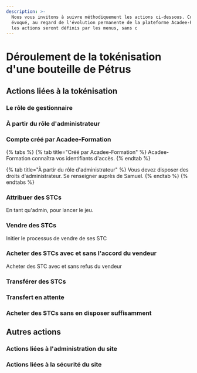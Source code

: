 ```yaml
---
description: >-
  Nous vous invitons à suivre méthodiquement les actions ci-dessous. Comme
  évoqué, au regard de l'évolution permanente de la plateforme Acadee-Formation,
  les actions seront définis par les menus, sans c
---
```


# Déroulement de la tokénisation d'une bouteille de Pétrus

## Actions liées à la tokénisation

### Le rôle de gestionnaire

### À partir du rôle d'administrateur

### Compte créé par Acadee-Formation

{% tabs %}
{% tab title="Créé par Acadee-Formation" %}
Acadee-Formation connaîtra vos identifiants d'accès. 
{% endtab %}

{% tab title="À partir du rôle d'administrateur" %}
Vous devez disposer des droits d'administrateur. Se renseigner auprès de Samuel.
{% endtab %}
{% endtabs %}





### Attribuer des STCs

En tant qu'admin, pour lancer le jeu.

### Vendre des STCs

Initier le processus de vendre de ses STC

### Acheter des STCs avec et sans l'accord du vendeur

Acheter des STC avec et sans refus du vendeur

### Transférer des STCs

### Transfert en attente

### Acheter des STCs sans en disposer suffisamment

## Autres actions

### Actions liées à l'administration du site

### Actions liées à la sécurité du site
